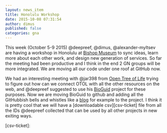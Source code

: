 ```yaml
---
layout: news_item
title: Honolulu Workshop
date: 2015-10-08 07:31:54
author: dimus
published: false
categories: gna
---
```


This week (October 5-9 2015) @deepreef, @dimus, @alexander-myltsev are having a
workshop in Honolulu at [Bishop Museum] to sync ideas, learn more about each
other work, and design new generation of services. So far the meeting had been
productive and I think in the end 2 GN groups will be more integrated. We are
moving all our code under one roof at GitHub now.

We had an interesting meeting with @jar398 from [Open Tree of Life] trying to
figure out how can we connect OTOL with all the other resources on the web, and
@deepreef suggested to use his [BioGuid] project for these purposes. Now we are
moving BioGuid to github and adding all the GitHubbish bells and whistles like
a [blog][bioguid-blog] for example to the project.  I think it is pretty cool
that we will have a [downloadable csv][csv-ticket] file from all the IDs @deepreef
collected that can be used by all other projects in new exiting ways.



[Bishop Museum]: http://www.bishopmuseum.org
[Open Tree of Life]: http://opentreeoflife.org/
[BioGuid]: http://bioguid.org/
[bioguid-blog]: http://blog.bioguid.org
[csv-ticket]:
